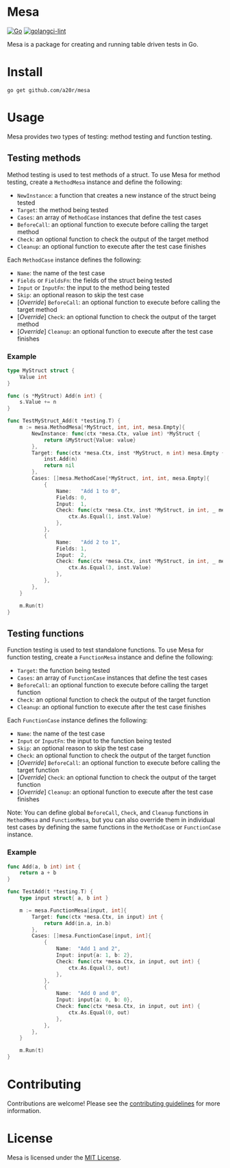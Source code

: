 # Mesa
[![Go](https://github.com/a20r/mesa/actions/workflows/go.yml/badge.svg)](https://github.com/a20r/mesa/actions/workflows/go.yml)
[![golangci-lint](https://github.com/a20r/mesa/actions/workflows/golangci-lint.yml/badge.svg)](https://github.com/a20r/mesa/actions/workflows/golangci-lint.yml)

Mesa is a package for creating and running table driven tests in Go.

# Install
```
go get github.com/a20r/mesa
```

# Usage

Mesa provides two types of testing: method testing and function testing.

## Testing methods

Method testing is used to test methods of a struct. To use Mesa for method testing, create a `MethodMesa` instance and define the following:

- `NewInstance`: a function that creates a new instance of the struct being tested
- `Target`: the method being tested
- `Cases`: an array of `MethodCase` instances that define the test cases
- `BeforeCall`: an optional function to execute before calling the target method
- `Check`: an optional function to check the output of the target method
- `Cleanup`: an optional function to execute after the test case finishes


Each `MethodCase` instance defines the following:

- `Name`: the name of the test case
- `Fields` or `FieldsFn`: the fields of the struct being tested
- `Input` or `InputFn`: the input to the method being tested
- `Skip`: an optional reason to skip the test case
- [*Override*] `BeforeCall`: an optional function to execute before calling the target method
- [*Override*] `Check`: an optional function to check the output of the target method
- [*Override*] `Cleanup`: an optional function to execute after the test case finishes

### Example
```go
type MyStruct struct {
    Value int
}

func (s *MyStruct) Add(n int) {
    s.Value += n
}

func TestMyStruct_Add(t *testing.T) {
    m := mesa.MethodMesa[*MyStruct, int, int, mesa.Empty]{
        NewInstance: func(ctx *mesa.Ctx, value int) *MyStruct {
            return &MyStruct{Value: value}
        },
        Target: func(ctx *mesa.Ctx, inst *MyStruct, n int) mesa.Empty {
            inst.Add(n)
            return nil
        },
        Cases: []mesa.MethodCase[*MyStruct, int, int, mesa.Empty]{
            {
                Name:   "Add 1 to 0",
                Fields: 0,
                Input:  1,
                Check: func(ctx *mesa.Ctx, inst *MyStruct, in int, _ mesa.Empty) {
                    ctx.As.Equal(1, inst.Value)
                },
            },
            {
                Name:   "Add 2 to 1",
                Fields: 1,
                Input:  2,
                Check: func(ctx *mesa.Ctx, inst *MyStruct, in int, _ mesa.Empty) {
                    ctx.As.Equal(3, inst.Value)
                },
            },
        },
    }

    m.Run(t)
}
```

## Testing functions
Function testing is used to test standalone functions. To use Mesa for function testing, create a `FunctionMesa` instance and define the following:

- `Target`: the function being tested
- `Cases`: an array of `FunctionCase` instances that define the test cases
- `BeforeCall`: an optional function to execute before calling the target function
- `Check`: an optional function to check the output of the target function
- `Cleanup`: an optional function to execute after the test case finishes

Each `FunctionCase` instance defines the following:

- `Name`: the name of the test case
- `Input` or `InputFn`: the input to the function being tested
- `Skip`: an optional reason to skip the test case
- `Check`: an optional function to check the output of the target function
- [*Override*] `BeforeCall`: an optional function to execute before calling the target function
- [*Override*] `Check`: an optional function to check the output of the target function
- [*Override*] `Cleanup`: an optional function to execute after the test case finishes


Note: You can define global `BeforeCall`, `Check`, and `Cleanup` functions in `MethodMesa` and `FunctionMesa`, but you can also override them in individual test cases by defining the same functions in the `MethodCase` or `FunctionCase` instance.

### Example
```go
func Add(a, b int) int {
    return a + b
}

func TestAdd(t *testing.T) {
    type input struct{ a, b int }

    m := mesa.FunctionMesa[input, int]{
        Target: func(ctx *mesa.Ctx, in input) int {
            return Add(in.a, in.b)
        },
        Cases: []mesa.FunctionCase[input, int]{
            {
                Name:  "Add 1 and 2",
                Input: input{a: 1, b: 2},
                Check: func(ctx *mesa.Ctx, in input, out int) {
                    ctx.As.Equal(3, out)
                },
            },
            {
                Name:  "Add 0 and 0",
                Input: input{a: 0, b: 0},
                Check: func(ctx *mesa.Ctx, in input, out int) {
                    ctx.As.Equal(0, out)
                },
            },
        },
    }

    m.Run(t)
}
```

# Contributing

Contributions are welcome! Please see the [contributing guidelines](CONTRIBUTING.md) for more information.

# License

Mesa is licensed under the [MIT License](LICENSE).
